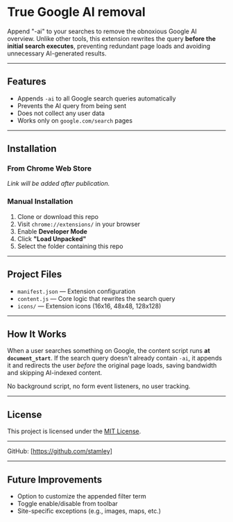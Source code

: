 # True Google AI removal

Append "-ai" to your searches to remove the obnoxious Google AI overview. Unlike other tools, this extension rewrites the query **before the initial search executes**, preventing redundant page loads and avoiding unnecessary AI-generated results.

---

## Features

- Appends `-ai` to all Google search queries automatically
- Prevents the AI query from being sent
- Does not collect any user data
- Works only on `google.com/search` pages

---

## Installation

### From Chrome Web Store

_Link will be added after publication._

### Manual Installation

1. Clone or download this repo
2. Visit `chrome://extensions/` in your browser
3. Enable **Developer Mode**
4. Click **"Load Unpacked"**
5. Select the folder containing this repo

---

## Project Files

- `manifest.json` — Extension configuration
- `content.js` — Core logic that rewrites the search query
- `icons/` — Extension icons (16x16, 48x48, 128x128)

---

## How It Works

When a user searches something on Google, the content script runs **at `document_start`**. If the search query doesn't already contain `-ai`, it appends it and redirects the user *before* the original page loads, saving bandwidth and skipping AI-indexed content.

No background script, no form event listeners, no user tracking.

---

## License

This project is licensed under the [MIT License](LICENSE).

---

GitHub: [https://github.com/stamley]

---

## Future Improvements

- Option to customize the appended filter term
- Toggle enable/disable from toolbar
- Site-specific exceptions (e.g., images, maps, etc.)

